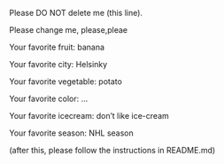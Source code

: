 Please DO NOT delete me (this line).

Please change me, please,pleae

Your favorite fruit: banana

Your favorite city: Helsinky

Your favorite vegetable: potato

Your favorite color: ...

Your favorite icecream: don’t like ice-cream

Your favorite season: NHL season


(after this, please follow the instructions in README.md)
